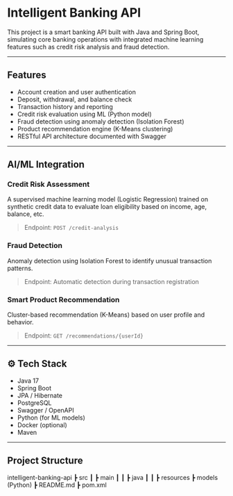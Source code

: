 # Intelligent Banking API 

This project is a smart banking API built with Java and Spring Boot, simulating core banking operations with integrated machine learning features such as credit risk analysis and fraud detection.

---

##  Features

-  Account creation and user authentication
-  Deposit, withdrawal, and balance check
-  Transaction history and reporting
-  Credit risk evaluation using ML (Python model)
-  Fraud detection using anomaly detection (Isolation Forest)
-  Product recommendation engine (K-Means clustering)
-  RESTful API architecture documented with Swagger

---

##  AI/ML Integration

###  Credit Risk Assessment
A supervised machine learning model (Logistic Regression) trained on synthetic credit data to evaluate loan eligibility based on income, age, balance, etc.

> Endpoint: `POST /credit-analysis`

###  Fraud Detection
Anomaly detection using Isolation Forest to identify unusual transaction patterns.

> Endpoint: Automatic detection during transaction registration

###  Smart Product Recommendation
Cluster-based recommendation (K-Means) based on user profile and behavior.

> Endpoint: `GET /recommendations/{userId}`

---

## ⚙ Tech Stack

- Java 17
- Spring Boot
- JPA / Hibernate
- PostgreSQL
- Swagger / OpenAPI
- Python (for ML models)
- Docker (optional)
- Maven

---

##  Project Structure
 intelligent-banking-api
┣  src
┃ ┣  main
┃ ┃ ┣  java
┃ ┃ ┣  resources
┣  models (Python)
┣  README.md
┣  pom.xml


